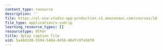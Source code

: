 ```yaml
---
content_type: resource
description: ''
file: https://ol-ocw-studio-app-production.s3.amazonaws.com/courses/18-03sc-differential-equations-fall-2011/5a48d3d055945484845666d7c0fa56f0_v4YcejwdQC0.vtt
file_type: application/x-subrip
learning_resource_types: []
resourcetype: Other
title: 3play caption file
uid: 5a48d3d0-5594-5484-8456-66d7c0fa56f0
---
```

